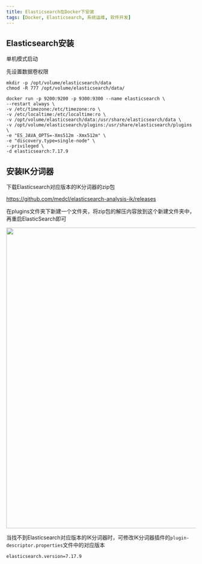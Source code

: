 ```yaml
---
title: Elasticsearch在Docker下安装
tags: [Docker, Elasticsearch, 系统运维, 软件开发]
---
```


## Elasticsearch安装

单机模式启动

先设置数据卷权限

```shell
mkdir -p /opt/volume/elasticsearch/data
chmod -R 777 /opt/volume/elasticsearch/data/
```

```shell
docker run -p 9200:9200 -p 9300:9300 --name elasticsearch \
--restart always \
-v /etc/timezone:/etc/timezone:ro \
-v /etc/localtime:/etc/localtime:ro \
-v /opt/volume/elasticsearch/data:/usr/share/elasticsearch/data \
-v /opt/volume/elasticsearch/plugins:/usr/share/elasticsearch/plugins \
-e "ES_JAVA_OPTS=-Xms512m -Xmx512m" \
-e "discovery.type=single-node" \
--privileged \
-d elasticsearch:7.17.9
```

## 安装IK分词器

下载Elasticsearch对应版本的IK分词器的zip包

https://github.com/medcl/elasticsearch-analysis-ik/releases

在plugins文件夹下新建一个文件夹，将zip包的解压内容放到这个新建文件夹中，再重启ElasticSearch即可

<img src="https://oliver-blog.oss-cn-shenzhen.aliyuncs.com/20230522083552.png" width="800px" />

当找不到Elasticsearch对应版本的IK分词器时，可修改IK分词器插件的`plugin-descriptor.properties`文件中的对应版本

```properties
elasticsearch.version=7.17.9
```